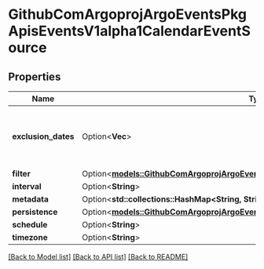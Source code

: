 # GithubComArgoprojArgoEventsPkgApisEventsV1alpha1CalendarEventSource

## Properties

Name | Type | Description | Notes
------------ | ------------- | ------------- | -------------
**exclusion_dates** | Option<**Vec<String>**> | ExclusionDates defines the list of DATE-TIME exceptions for recurring events. | [optional]
**filter** | Option<[**models::GithubComArgoprojArgoEventsPkgApisEventsV1alpha1EventSourceFilter**](github.com.argoproj.argo_events.pkg.apis.events.v1alpha1.EventSourceFilter.md)> |  | [optional]
**interval** | Option<**String**> |  | [optional]
**metadata** | Option<**std::collections::HashMap<String, String>**> |  | [optional]
**persistence** | Option<[**models::GithubComArgoprojArgoEventsPkgApisEventsV1alpha1EventPersistence**](github.com.argoproj.argo_events.pkg.apis.events.v1alpha1.EventPersistence.md)> |  | [optional]
**schedule** | Option<**String**> |  | [optional]
**timezone** | Option<**String**> |  | [optional]

[[Back to Model list]](../README.md#documentation-for-models) [[Back to API list]](../README.md#documentation-for-api-endpoints) [[Back to README]](../README.md)


